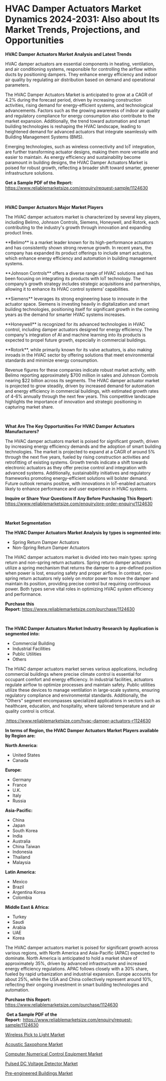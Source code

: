 <p><h1>HVAC Damper Actuators Market Dynamics 2024-2031: Also about Its Market Trends, Projections, and Opportunities</h1></p><p><strong>HVAC Damper Actuators Market Analysis and Latest Trends</strong></p>
<p><p>HVAC damper actuators are essential components in heating, ventilation, and air conditioning systems, responsible for controlling the airflow within ducts by positioning dampers. They enhance energy efficiency and indoor air quality by regulating air distribution based on demand and operational parameters. </p><p>The HVAC Damper Actuators Market is anticipated to grow at a CAGR of 4.2% during the forecast period, driven by increasing construction activities, rising demand for energy-efficient systems, and technological advancements. Factors such as the growing awareness of indoor air quality and regulatory compliance for energy consumption also contribute to the market expansion. Additionally, the trend toward automation and smart building technologies is reshaping the HVAC landscape, leading to heightened demand for advanced actuators that integrate seamlessly with Building Management Systems (BMS). </p><p>Emerging technologies, such as wireless connectivity and IoT integration, are further transforming actuator designs, making them more versatile and easier to maintain. As energy efficiency and sustainability become paramount in building designs, the HVAC Damper Actuators Market is poised for robust growth, reflecting a broader shift toward smarter, greener infrastructure solutions.</p></p>
<p><strong>Get a Sample PDF of the Report:&nbsp;</strong> <a href="https://www.reliablemarketsize.com/enquiry/request-sample/1124630?utm_campaign=1133&utm_medium=2&utm_source=Github&utm_content=ia&utm_term=29102024&utm_id=hvac-damper-actuators">https://www.reliablemarketsize.com/enquiry/request-sample/1124630</a></p>
<p>&nbsp;</p>
<p><strong>HVAC Damper Actuators Major Market Players</strong></p>
<p><p>The HVAC damper actuators market is characterized by several key players, including Belimo, Johnson Controls, Siemens, Honeywell, and Rotork, each contributing to the industry's growth through innovation and expanding product lines.</p><p>**Belimo** is a market leader known for its high-performance actuators and has consistently shown strong revenue growth. In recent years, the company has expanded its product offerings to include smart actuators, which enhance energy efficiency and automation in building management systems. </p><p>**Johnson Controls** offers a diverse range of HVAC solutions and has been focusing on integrating its products with IoT technology. The company’s growth strategy includes strategic acquisitions and partnerships, allowing it to enhance its HVAC control systems’ capabilities.</p><p>**Siemens** leverages its strong engineering base to innovate in the actuator space. Siemens is investing heavily in digitalization and smart building technologies, positioning itself for significant growth in the coming years as the demand for smarter HVAC systems increases.</p><p>**Honeywell** is recognized for its advanced technologies in HVAC control, including damper actuators designed for energy efficiency. The company's integration of AI and machine learning into its products is expected to propel future growth, especially in commercial buildings.</p><p>**Rotork**, while primarily known for its valve actuators, is also making inroads in the HVAC sector by offering solutions that meet environmental standards and minimize energy consumption.</p><p>Revenue figures for these companies indicate robust market activity, with Belimo reporting approximately $700 million in sales and Johnson Controls nearing $22 billion across its segments. The HVAC damper actuator market is projected to grow steadily, driven by increased demand for automation and energy efficiency in commercial buildings, with estimated growth rates of 4-6% annually through the next few years. This competitive landscape highlights the importance of innovation and strategic positioning in capturing market share.</p></p>
<p>&nbsp;</p>
<p><strong>What Are The Key Opportunities For HVAC Damper Actuators Manufacturers?</strong></p>
<p><p>The HVAC damper actuators market is poised for significant growth, driven by increasing energy efficiency demands and the adoption of smart building technologies. The market is projected to expand at a CAGR of around 5% through the next five years, fueled by rising construction activities and retrofitting of existing systems. Growth trends indicate a shift towards electronic actuators as they offer precise control and integration with advanced systems. Additionally, sustainability initiatives and regulatory frameworks promoting energy-efficient solutions will bolster demand. Future outlook remains positive, with innovations in IoT-enabled actuators likely to enhance performance and user experience in HVAC systems.</p></p>
<p><strong>Inquire or Share Your Questions If Any Before Purchasing This Report:</strong> <a href="https://www.reliablemarketsize.com/enquiry/pre-order-enquiry/1124630?utm_campaign=1133&utm_medium=2&utm_source=Github&utm_content=ia&utm_term=29102024&utm_id=hvac-damper-actuators">https://www.reliablemarketsize.com/enquiry/pre-order-enquiry/1124630</a></p>
<p>&nbsp;</p>
<p><strong>Market Segmentation</strong></p>
<p><strong>The HVAC Damper Actuators Market Analysis by types is segmented into:</strong></p>
<p><ul><li>Spring Return Damper Actuators</li><li>Non-Spring Return Damper Actuators</li></ul></p>
<p><p>The HVAC damper actuators market is divided into two main types: spring return and non-spring return actuators. Spring return damper actuators utilize a spring mechanism that returns the damper to a pre-defined position when power is lost, ensuring safety and proper airflow. In contrast, non-spring return actuators rely solely on motor power to move the damper and maintain its position, providing precise control but requiring continuous power. Both types serve vital roles in optimizing HVAC system efficiency and performance.</p></p>
<p><strong>Purchase this Report:&nbsp;</strong><a href="https://www.reliablemarketsize.com/purchase/1124630?utm_campaign=1133&utm_medium=2&utm_source=Github&utm_content=ia&utm_term=29102024&utm_id=hvac-damper-actuators">https://www.reliablemarketsize.com/purchase/1124630</a></p>
<p>&nbsp;</p>
<p><strong>The HVAC Damper Actuators Market Industry Research by Application is segmented into:</strong></p>
<p><ul><li>Commercial Building</li><li>Industrial Facilities</li><li>Public Utilities</li><li>Others</li></ul></p>
<p><p>The HVAC damper actuators market serves various applications, including commercial buildings where precise climate control is essential for occupant comfort and energy efficiency. In industrial facilities, actuators regulate airflow to optimize processes and maintain safety. Public utilities utilize these devices to manage ventilation in large-scale systems, ensuring regulatory compliance and environmental standards. Additionally, the "Others" segment encompasses specialized applications in sectors such as healthcare, education, and hospitality, where tailored temperature and air quality control is critical.</p></p>
<p><a href="https://www.reliablemarketsize.com/hvac-damper-actuators-r1124630?utm_campaign=1133&utm_medium=2&utm_source=Github&utm_content=ia&utm_term=29102024&utm_id=hvac-damper-actuators">&nbsp;https://www.reliablemarketsize.com/hvac-damper-actuators-r1124630</a></p>
<p><strong>In terms of Region, the HVAC Damper Actuators Market Players available by Region are:</strong></p>
<p>
    <p> <strong> North America: </strong>
        <ul>
            <li>United States</li>
            <li>Canada</li>
        </ul>
        </p> 
    <p> <strong> Europe: </strong>
        <ul>
            <li>Germany</li>
            <li>France</li>
            <li>U.K.</li>
            <li>Italy</li>
            <li>Russia</li>
        </ul>
        </p> 
    <p> <strong> Asia-Pacific: </strong>
        <ul>
            <li>China</li>
            <li>Japan</li>
            <li>South Korea</li>
            <li>India</li>
            <li>Australia</li>
            <li>China Taiwan</li>
            <li>Indonesia</li>
            <li>Thailand</li>
            <li>Malaysia</li>
        </ul>
        </p> 
    <p> <strong> Latin America: </strong>
        <ul>
            <li>Mexico</li>
            <li>Brazil</li>
            <li>Argentina Korea</li>
            <li>Colombia</li>
        </ul>
        </p> 
    <p> <strong> Middle East & Africa: </strong>
        <ul>
            <li>Turkey</li>
            <li>Saudi</li>
            <li>Arabia</li>
            <li>UAE</li>
            <li>Korea</li>
        </ul>
    </p>
    </p>
<p><p>The HVAC damper actuators market is poised for significant growth across various regions, with North America and Asia-Pacific (APAC) expected to dominate. North America is anticipated to hold a market share of approximately 35%, driven by advanced infrastructure and increased energy efficiency regulations. APAC follows closely with a 30% share, fueled by rapid urbanization and industrial expansion. Europe accounts for about 25%, while the USA and China collectively represent around 10%, reflecting their ongoing investment in smart building technologies and automation.</p></p>
<p><strong>Purchase this Report: </strong><a href="https://www.reliablemarketsize.com/purchase/1124630?utm_campaign=1133&utm_medium=2&utm_source=Github&utm_content=ia&utm_term=29102024&utm_id=hvac-damper-actuators">https://www.reliablemarketsize.com/purchase/1124630</a></p>
<p>&nbsp;<strong>Get a Sample PDF of the Report:&nbsp;&nbsp;</strong><a href="https://www.reliablemarketsize.com/enquiry/request-sample/1124630?utm_campaign=1133&utm_medium=2&utm_source=Github&utm_content=ia&utm_term=29102024&utm_id=hvac-damper-actuators">https://www.reliablemarketsize.com/enquiry/request-sample/1124630</a></p>
<p><strong></strong></p>
<p><p><a href="https://www.linkedin.com/pulse/wireless-pick-light-industry-sector-market-dynamics-buhze?utm_campaign=1133&utm_medium=2&utm_source=Github&utm_content=ia&utm_term=29102024&utm_id=hvac-damper-actuators">Wireless Pick to Light Market</a></p><p><a href="https://www.linkedin.com/pulse/regulatory-landscape-its-influence-global-acoustic-saxophone-s2ade?utm_campaign=1133&utm_medium=2&utm_source=Github&utm_content=ia&utm_term=29102024&utm_id=hvac-damper-actuators">Acoustic Saxophone Market</a></p><p><a href="https://issuu.com/reportprime-2/docs/computer-numerical-control-equipmen_2db32c41c3283a?utm_campaign=1133&utm_medium=2&utm_source=Github&utm_content=ia&utm_term=29102024&utm_id=hvac-damper-actuators">Computer Numerical Control Equipment Market</a></p><p><a href="https://issuu.com/reportprime-2/docs/pulsed-dc-voltage-detector-market-s_b3ab31c1fa7513?utm_campaign=1133&utm_medium=2&utm_source=Github&utm_content=ia&utm_term=29102024&utm_id=hvac-damper-actuators">Pulsed DC Voltage Detector Market</a></p><p><a href="https://github.com/lakeishabuahb/Market-Research-Report-List-1/blob/main/pre-engineered-buildings-market.md?utm_campaign=1133&utm_medium=2&utm_source=Github&utm_content=ia&utm_term=29102024&utm_id=hvac-damper-actuators">Pre-engineered Buildings Market</a></p></p>